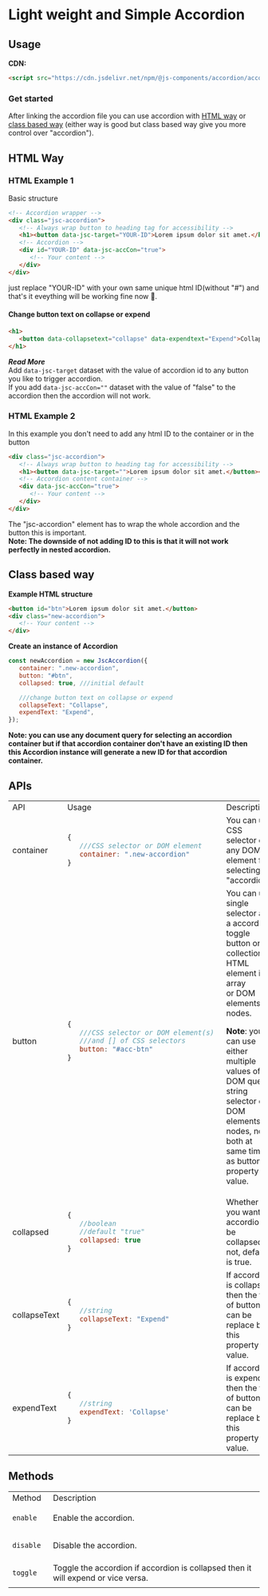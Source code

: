 # Light weight and Simple Accordion

## Usage

**CDN:**
```html
<script src="https://cdn.jsdelivr.net/npm/@js-components/accordion/accordion.min.js"></script>
```

### Get started
After linking the accordion file you can use accordion with [HTML way](#html-way) or [class based way](#class-based-way) (either way is good but class based way give you more control over "accordion").

## HTML Way

### HTML Example 1  

Basic structure

```html
<!-- Accordion wrapper -->
<div class="jsc-accordion">
   <!-- Always wrap button to heading tag for accessibility -->
   <h1><button data-jsc-target="YOUR-ID">Lorem ipsum dolor sit amet.</button></h1>
   <!-- Accordion -->
   <div id="YOUR-ID" data-jsc-accCon="true">
      <!-- Your content -->
   </div>
</div>
```

just replace "YOUR-ID" with your own same unique html ID(without "#") and that's it eveything will be working fine now 🎉.  

#### Change button text on collapse or expend
```html
<h1>
   <button data-collapsetext="collapse" data-expendtext="Expend">Collapse</button>
</h1>
```

***Read More***  
Add `data-jsc-target` dataset with the value of accordion id to any button you like to trigger accordion.  
If you add `data-jsc-accCon=""` dataset with the value of "false" to the accordion then the accordion will not work.

### HTML Example 2
In this example you don't need to add any html ID to the container or in the button

```html
<div class="jsc-accordion">
   <!-- Always wrap button to heading tag for accessibility -->
   <h1><button data-jsc-target="">Lorem ipsum dolor sit amet.</button></h1>
   <!-- Accordion content container -->
   <div data-jsc-accCon="true">
      <!-- Your content -->
   </div>
</div>
```

The "jsc-accordion" element has to wrap the whole accordion and the button this is important.  
**Note: The downside of not adding ID to this is that it will not work perfectly in nested accordion.**  


## Class based way

**Example HTML structure**

```html
<button id="btn">Lorem ipsum dolor sit amet.</button>
<div class="new-accordion">
   <!-- Your content -->
</div>
```

**Create an instance of Accordion**

```javascript
const newAccordion = new JscAccordion({	
   container: ".new-accordion",
   button: "#btn",
   collapsed: true, ///initial default

   ///change button text on collapse or expend
   collapseText: "Collapse",
   expendText: "Expend",
});
```

**Note: you can use any document query for selecting an accordion container but if that accordion container don't have an existing ID then this Accordion instance will generate a new ID for that accordion container.**  


## APIs
<table>
<tr>
<td> API </td> <td> Usage </td> <td> Description </td>
</tr>
<tr>
<td> container </td>
<td>
   
```javascript
{
   ///CSS selector or DOM element
   container: ".new-accordion"
}
```
<td>You can use CSS selector or any DOM element for selecting "accordion".</td>
</td>
</tr>  
<tr>
<td> button </td>
<td>
   
```javascript
{
   ///CSS selector or DOM element(s) 
   ///and [] of CSS selectors
   button: "#acc-btn"
}
```
</td>
<td>You can use single selector as a accordion toggle button or collection of HTML element in array or DOM elements nodes.  

**Note**: you can use either multiple values of DOM query string selector or DOM elements nodes, not both at same time as button property value.</td>
</tr>
<tr>
<td> collapsed </td>
<td>
   
```javascript
{
   //boolean
   //default "true"
   collapsed: true
}
```
</td>
<td>Whether you want accordion to be collapsed or not, default is true.</td>
</tr>
<tr>
<td> collapseText </td>
<td>
   
```javascript
{
   //string
   collapseText: "Expend"
}
```
</td>
<td>If accordion is collapsed then the text of button can be replace by this property value.</td>
</tr>
<tr>
<td> expendText </td>
<td>
   
```javascript
{
   //string
   expendText: 'Collapse'
}
```
</td>
<td>If accordion is expended then the text of button can be replace by this property value.</td>
</tr>
</table>  

## Methods
<table>
<tr>
<td> Method </td> <td> Description </td>
</tr>
<tr>
<td>
   
```javascript
enable 
```
</td>
<td>Enable the accordion.</td>
</tr>
<tr>
<td>
   
```javascript
disable 
```
</td>
<td>Disable the accordion.</td>
</tr>
<tr>
<td>
   
```javascript
toggle
```
 </td>
<td>Toggle the accordion if accordion is collapsed then it will expend or vice versa.</td>
</tr>
</table>  
